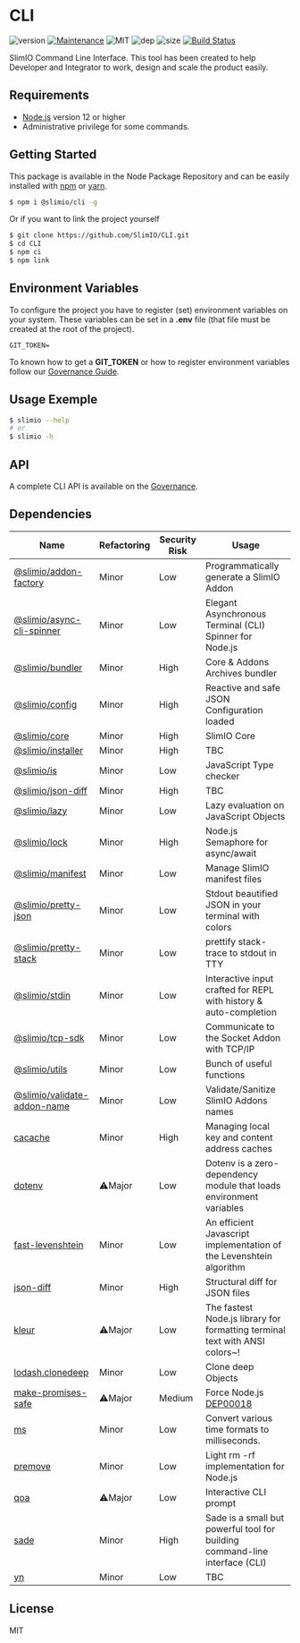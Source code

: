 # CLI
![version](https://img.shields.io/badge/dynamic/json.svg?url=https://raw.githubusercontent.com/SlimIO/CLI/master/package.json&query=$.version&label=Version)
[![Maintenance](https://img.shields.io/badge/Maintained%3F-yes-green.svg)](https://github.com/SlimIO/CLI/commit-activity)
![MIT](https://img.shields.io/github/license/mashape/apistatus.svg)
![dep](https://img.shields.io/david/SlimIO/CLI)
![size](https://img.shields.io/github/languages/code-size/SlimIO/CLI)
[![Build Status](https://travis-ci.com/SlimIO/CLI.svg?branch=master)](https://travis-ci.com/SlimIO/CLI)

SlimIO Command Line Interface. This tool has been created to help Developer and Integrator to work, design and scale the product easily.

## Requirements
- [Node.js](https://nodejs.org/en/) version 12 or higher
- Administrative privilege for some commands.

## Getting Started

This package is available in the Node Package Repository and can be easily installed with [npm](https://docs.npmjs.com/getting-started/what-is-npm) or [yarn](https://yarnpkg.com).

```bash
$ npm i @slimio/cli -g
```

Or if you want to link the project yourself
```bash
$ git clone https://github.com/SlimIO/CLI.git
$ cd CLI
$ npm ci
$ npm link
```

## Environment Variables

To configure the project you have to register (set) environment variables on your system. These variables can be set in a **.env** file (that file must be created at the root of the project).
```
GIT_TOKEN=
```

To known how to get a **GIT_TOKEN** or how to register environment variables follow our [Governance Guide](https://github.com/SlimIO/Governance/blob/master/docs/tooling.md#environment-variables).

## Usage Exemple

```bash
$ slimio --help
# or
$ slimio -h
```

## API
A complete CLI API is available on the [Governance](https://github.com/SlimIO/Governance/blob/master/docs/use_cli.md).

## Dependencies

|Name|Refactoring|Security Risk|Usage|
|---|---|---|---|
|[@slimio/addon-factory](https://github.com/SlimIO/AddonFactory#readme)|Minor|Low|Programmatically generate a SlimIO Addon|
|[@slimio/async-cli-spinner](https://github.com/SlimIO/async-cli-spinner#readme)|Minor|Low|Elegant Asynchronous Terminal (CLI) Spinner for Node.js|
|[@slimio/bundler](https://github.com/SlimIO/Bundler#readme)|Minor|High|Core & Addons Archives bundler|
|[@slimio/config](https://github.com/SlimIO/Config)|Minor|High|Reactive and safe JSON Configuration loaded|
|[@slimio/core](https://github.com/SlimIO/Core#readme)|Minor|High|SlimIO Core|
|[@slimio/installer](https://github.com/SlimIO/agent-test-pack#readme)|Minor|High|TBC|
|[@slimio/is](https://github.com/SlimIO/is)|Minor|Low|JavaScript Type checker|
|[@slimio/json-diff](https://github.com/SlimIO/json-diff#readme)|Minor|High|TBC|
|[@slimio/lazy](https://github.com/SlimIO/Lazy#readme)|Minor|Low|Lazy evaluation on JavaScript Objects|
|[@slimio/lock](https://github.com/SlimIO/Lock#readme)|Minor|High|Node.js Semaphore for async/await|
|[@slimio/manifest](https://github.com/SlimIO/Manifester#readme)|Minor|Low|Manage SlimIO manifest files|
|[@slimio/pretty-json](https://github.com/SlimIO/Pretty-JSON#readme)|Minor|Low|Stdout beautified JSON in your terminal with colors|
|[@slimio/pretty-stack](https://github.com/SlimIO/pretty-stack)|Minor|Low|prettify stack-trace to stdout in TTY|
|[@slimio/stdin](https://github.com/SlimIO/stdin#readme)|Minor|Low|Interactive input crafted for REPL with history & auto-completion|
|[@slimio/tcp-sdk](https://github.com/SlimIO/TCP-SDK#readme)|Minor|Low|Communicate to the Socket Addon with TCP/IP|
|[@slimio/utils](https://github.com/SlimIO/Utils#readme)|Minor|Low|Bunch of useful functions|
|[@slimio/validate-addon-name](https://github.com/SlimIO/validate-addon-name#readme)|Minor|Low|Validate/Sanitize SlimIO Addons names|
|[cacache](https://github.com/npm/cacache#readme)|Minor|High|Managing local key and content address caches|
|[dotenv](https://github.com/motdotla/dotenv#readme)|⚠️Major|Low|Dotenv is a zero-dependency module that loads environment variables|
|[fast-levenshtein](https://github.com/hiddentao/fast-levenshtein#readme)|Minor|Low|An efficient Javascript implementation of the Levenshtein algorithm|
|[json-diff](https://github.com/andreyvit/json-diff)|Minor|High|Structural diff for JSON files|
|[kleur](https://github.com/lukeed/kleur#readme)|⚠️Major|Low|The fastest Node.js library for formatting terminal text with ANSI colors~!|
|[lodash.clonedeep](https://github.com/lodash/lodash)|Minor|Low|Clone deep Objects|
|[make-promises-safe](https://github.com/mcollina/make-promises-safe#readme)|⚠️Major|Medium|Force Node.js [DEP00018](https://nodejs.org/dist/latest-v8.x/docs/api/deprecations.html#deprecations_dep0018_unhandled_promise_rejections)|
|[ms](https://github.com/zeit/ms#readme)|Minor|Low|Convert various time formats to milliseconds.|
|[premove](https://github.com/lukeed/premove#readme)|Minor|Low|Light rm -rf implementation for Node.js|
|[qoa](https://github.com/klaussinani/qoa#readme)|⚠️Major|Low|Interactive CLI prompt|
|[sade](https://github.com/lukeed/sade#readme)|Minor|High|Sade is a small but powerful tool for building command-line interface (CLI)|
|[yn](https://github.com/sindresorhus/yn#readme)|Minor|Low|TBC|

## License

MIT
